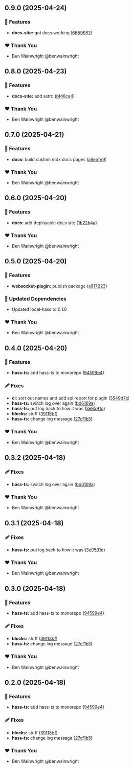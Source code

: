 ## 0.9.0 (2025-04-24)

### 🚀 Features

- **docs-site:** got docs working ([6659982](https://github.com/benwainwright/hass-blocks/commit/6659982))

### ❤️ Thank You

- Ben Wainwright @benwainwright

## 0.8.0 (2025-04-23)

### 🚀 Features

- **docs-site:** add astro ([bf48ce4](https://github.com/benwainwright/hass-blocks/commit/bf48ce4))

### ❤️ Thank You

- Ben Wainwright @benwainwright

## 0.7.0 (2025-04-21)

### 🚀 Features

- **docs:** build custom mdx docs pages ([a8ea1e9](https://github.com/benwainwright/hass-blocks/commit/a8ea1e9))

### ❤️ Thank You

- Ben Wainwright @benwainwright

## 0.6.0 (2025-04-20)

### 🚀 Features

- **docs:** add deployable docs site ([1b22b4a](https://github.com/benwainwright/hass-blocks/commit/1b22b4a))

### ❤️ Thank You

- Ben Wainwright @benwainwright

## 0.5.0 (2025-04-20)

### 🚀 Features

- **websocket-plugin:** publish package ([a617223](https://github.com/benwainwright/hass-blocks/commit/a617223))

### 🧱 Updated Dependencies

- Updated local-hass to 0.1.0

### ❤️ Thank You

- Ben Wainwright @benwainwright

## 0.4.0 (2025-04-20)

### 🚀 Features

- **hass-ts:** add hass-ts to monorepo ([94599e4](https://github.com/benwainwright/hass-blocks/commit/94599e4))

### 🩹 Fixes

- **ci:** sort out names and add api report for plugin ([3549d7e](https://github.com/benwainwright/hass-blocks/commit/3549d7e))
- **hass-ts:** switch log over again ([bd6109a](https://github.com/benwainwright/hass-blocks/commit/bd6109a))
- **hass-ts:** put log back to how it was ([3e9591d](https://github.com/benwainwright/hass-blocks/commit/3e9591d))
- **blocks:** stuff ([39118bf](https://github.com/benwainwright/hass-blocks/commit/39118bf))
- **hass-ts:** change log message ([27cf1b5](https://github.com/benwainwright/hass-blocks/commit/27cf1b5))

### ❤️ Thank You

- Ben Wainwright @benwainwright

## 0.3.2 (2025-04-18)

### 🩹 Fixes

- **hass-ts:** switch log over again ([bd6109a](https://github.com/benwainwright/hass-blocks/commit/bd6109a))

### ❤️ Thank You

- Ben Wainwright @benwainwright

## 0.3.1 (2025-04-18)

### 🩹 Fixes

- **hass-ts:** put log back to how it was ([3e9591d](https://github.com/benwainwright/hass-blocks/commit/3e9591d))

### ❤️ Thank You

- Ben Wainwright @benwainwright

## 0.3.0 (2025-04-18)

### 🚀 Features

- **hass-ts:** add hass-ts to monorepo ([94599e4](https://github.com/benwainwright/hass-blocks/commit/94599e4))

### 🩹 Fixes

- **blocks:** stuff ([39118bf](https://github.com/benwainwright/hass-blocks/commit/39118bf))
- **hass-ts:** change log message ([27cf1b5](https://github.com/benwainwright/hass-blocks/commit/27cf1b5))

### ❤️ Thank You

- Ben Wainwright @benwainwright

## 0.2.0 (2025-04-18)

### 🚀 Features

- **hass-ts:** add hass-ts to monorepo ([94599e4](https://github.com/benwainwright/hass-blocks/commit/94599e4))

### 🩹 Fixes

- **blocks:** stuff ([39118bf](https://github.com/benwainwright/hass-blocks/commit/39118bf))
- **hass-ts:** change log message ([27cf1b5](https://github.com/benwainwright/hass-blocks/commit/27cf1b5))

### ❤️ Thank You

- Ben Wainwright @benwainwright
